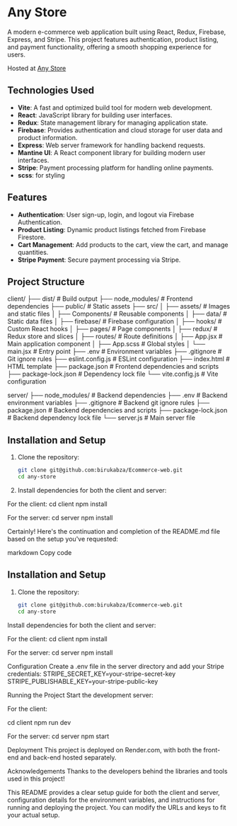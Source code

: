 # Any Store
A modern e-commerce web application built using React, Redux, Firebase, Express, and Stripe. This project features authentication, product listing, and payment functionality, offering a smooth shopping experience for users.

Hosted at [Any Store](https://any-store.onrender.com/)

## Technologies Used

- **Vite**: A fast and optimized build tool for modern web development.
- **React**: JavaScript library for building user interfaces.
- **Redux**: State management library for managing application state.
- **Firebase**: Provides authentication and cloud storage for user data and product information.
- **Express**: Web server framework for handling backend requests.
- **Mantine UI**: A React component library for building modern user interfaces.
- **Stripe**: Payment processing platform for handling online payments.
- **scss**:  for styling

## Features

- **Authentication**: User sign-up, login, and logout via Firebase Authentication.
- **Product Listing**: Dynamic product listings fetched from Firebase Firestore.
- **Cart Management**: Add products to the cart, view the cart, and manage quantities.
- **Stripe Payment**: Secure payment processing via Stripe.

## Project Structure

client/
├── dist/                  # Build output
├── node_modules/          # Frontend dependencies
├── public/               # Static assets
├── src/
│   ├── assets/          # Images and static files
│   ├── Components/      # Reusable components
│   ├── data/           # Static data files
│   ├── firebase/       # Firebase configuration
│   ├── hooks/          # Custom React hooks
│   ├── pages/          # Page components
│   ├── redux/          # Redux store and slices
│   ├── routes/         # Route definitions
│   ├── App.jsx         # Main application component
│   ├── App.scss        # Global styles
│   └── main.jsx        # Entry point
├── .env                # Environment variables
├── .gitignore         # Git ignore rules
├── eslint.config.js   # ESLint configuration
├── index.html         # HTML template
├── package.json       # Frontend dependencies and scripts
├── package-lock.json  # Dependency lock file
└── vite.config.js     # Vite configuration

server/
├── node_modules/      # Backend dependencies
├── .env              # Backend environment variables
├── .gitignore        # Backend git ignore rules
├── package.json      # Backend dependencies and scripts
├── package-lock.json # Backend dependency lock file
└── server.js         # Main server file

## Installation and Setup

1. Clone the repository:

   ```bash
   git clone git@github.com:birukabza/Ecommerce-web.git
   cd any-store


2. Install dependencies for both the client and server:

For the client:
cd client
npm install

For the server:
cd server
npm install


Certainly! Here's the continuation and completion of the README.md file based on the setup you've requested:

markdown
Copy code
## Installation and Setup

1. Clone the repository:

   ```bash
   git clone git@github.com:birukabza/Ecommerce-web.git
   cd any-store

Install dependencies for both the client and server:

For the client:
cd client
npm install

For the server:
cd server
npm install


Configuration
Create a .env file in the server directory and add your Stripe credentials:
STRIPE_SECRET_KEY=your-stripe-secret-key
STRIPE_PUBLISHABLE_KEY=your-stripe-public-key


Running the Project
Start the development server:

For the client:

cd client
npm run dev

For the server:
cd server
npm start


Deployment
This project is deployed on Render.com, with both the front-end and back-end hosted separately.


Acknowledgements
Thanks to the developers behind the libraries and tools used in this project!

This README provides a clear setup guide for both the client and server, configuration details for the environment variables, and instructions for running and deploying the project. You can modify the URLs and keys to fit your actual setup.

